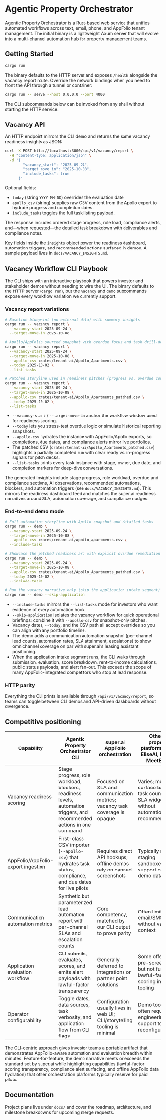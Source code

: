 # Agentic Property Orchestrator

Agentic Property Orchestrator is a Rust-based web service that unifies automated workflows across text, email, phone, and AppFolio tenant management. The initial binary is a lightweight Axum server that will evolve into a multi-channel automation hub for property management teams.

## Getting Started

```bash
cargo run
```

The binary defaults to the HTTP server and exposes `/health` alongside the vacancy report route. Override the network bindings when you need to front the API through a tunnel or container:

```bash
cargo run -- serve --host 0.0.0.0 --port 4000
```

The CLI subcommands below can be invoked from any shell without starting the HTTP service.

## Vacancy API

An HTTP endpoint mirrors the CLI demo and returns the same vacancy readiness insights as JSON:

```bash
curl -X POST http://localhost:3000/api/v1/vacancy/report \
  -H "content-type: application/json" \
  -d '{
        "vacancy_start": "2025-09-24",
        "target_move_in": "2025-10-08",
        "include_tasks": true
      }'
```

Optional fields:

- `today` (string `YYYY-MM-DD`) overrides the evaluation date.
- `apollo_csv` (string) supplies raw CSV content from the Apollo export to hydrate progress and completion dates.
- `include_tasks` toggles the full task listing payload.

The response includes ordered stage progress, role load, compliance alerts, and—when requested—the detailed task breakdown with deliverables and compliance notes.

Key fields inside the `insights` object power the readiness dashboard, automation triggers, and recommended actions surfaced in demos. A sample payload lives in `docs/VACANCY_INSIGHTS.md`.

## Vacancy Workflow CLI Playbook

The CLI ships with an interactive playbook that powers investor and stakeholder demos without needing to wire the UI. The binary defaults to the HTTP server (`cargo run`), but the `vacancy` and `demo` subcommands expose every workflow variation we currently support.

### Vacancy report variations

```bash
# Baseline blueprint (no external data) with summary insights
cargo run -- vacancy report \
  --vacancy-start 2025-09-24 \
  --target-move-in 2025-10-08

# Apollo/AppFolio sourced snapshot with overdue focus and task drill-down
cargo run -- vacancy report \
  --vacancy-start 2025-09-24 \
  --target-move-in 2025-10-08 \
  --apollo-csv crates/tenant-ai/Apollo_Apartments.csv \
  --today 2025-10-02 \
  --list-tasks

# Patched storyline used in readiness pitches (progress vs. overdue contrast)
cargo run -- vacancy report \
  --vacancy-start 2025-09-24 \
  --target-move-in 2025-10-08 \
  --apollo-csv crates/tenant-ai/Apollo_Apartments_patched.csv \
  --today 2025-10-02 \
  --list-tasks
```

- `--vacancy-start` / `--target-move-in` anchor the workflow window used for readiness scoring.
- `--today` lets you stress-test overdue logic or simulate historical reporting snapshots.
- `--apollo-csv` hydrates the instance with AppFolio/Apollo exports, so completions, due dates, and compliance alerts mirror live portfolios.
- The patched CSV (`crates/tenant-ai/Apollo_Apartments_patched.csv`) highlights a partially completed run with clear ready vs. in-progress signals for pitch decks.
- `--list-tasks` prints every task instance with stage, owner, due date, and completion markers for deep-dive conversations.

The generated insights include stage progress, role workload, overdue and compliance sections, AI observations, recommended automations, blockers, and automation triggers (see `docs/VACANCY_INSIGHTS.md`). This mirrors the readiness dashboard feed and matches the super.ai readiness narratives around SLA, automation coverage, and compliance nudges.

### End-to-end demo mode

```bash
# Full automation storyline with Apollo snapshot and detailed tasks
cargo run -- demo \
  --vacancy-start 2025-09-24 \
  --target-move-in 2025-10-08 \
  --apollo-csv crates/tenant-ai/Apollo_Apartments.csv \
  --include-tasks

# Showcase the patched readiness arc with explicit overdue remediation
cargo run -- demo \
  --vacancy-start 2025-09-24 \
  --target-move-in 2025-10-08 \
  --apollo-csv crates/tenant-ai/Apollo_Apartments_patched.csv \
  --today 2025-10-02 \
  --include-tasks

# Run the vacancy narrative only (skip the application intake segment)
cargo run -- demo --skip-application
```

- `--include-tasks` mirrors the `--list-tasks` mode for investors who want evidence of every automation hook.
- `--skip-application` isolates the vacancy workflow for quick operational briefings; combine it with `--apollo-csv` for snapshot-only pitches.
- Vacancy dates, `--today`, and the CSV path all accept overrides so you can align with any portfolio timeline.
- The demo adds a communication automation snapshot (per-channel lead counts, automation rates, SLA attainment, escalations) to show omnichannel coverage on par with super.ai’s leasing assistant positioning.
- When the application intake segment runs, the CLI walks through submission, evaluation, score breakdown, rent-to-income calculations, public status payloads, and alert fan-out. This exceeds the scope of many AppFolio-integrated competitors who stop at lead response.

### HTTP parity

Everything the CLI prints is available through `/api/v1/vacancy/report`, so teams can toggle between CLI demos and API-driven dashboards without divergence.

## Competitive positioning

| Capability | Agentic Property Orchestrator CLI | super.ai AppFolio orchestration | Other AI property platforms (e.g., EliseAI, Funnel, MeetElise) |
| --- | --- | --- | --- |
| Vacancy readiness scoring | Stage progress, role workload, blockers, readiness levels, automation triggers, and recommended actions in one command | Focused on SLA and communication metrics; vacancy task coverage is opaque | Varies; most surface basic task counts or SLA widgets without automation recommendations |
| AppFolio/AppFolio-export ingestion | First-class CSV importer (`--apollo-csv`) that hydrates task status, compliance, and due dates for live pilots | Requires direct API hookups; offline demos rely on canned screenshots | Typically needs staging sandboxes; few support offline demo data |
| Communication automation metrics | Synthetic but parameterized lead automation report with per-channel SLAs and escalation counts | Core competency, matched by our CLI output to prove parity | Often limited to email/SMS split without vacancy context |
| Application evaluation workflow | CLI submits, evaluates, scores, and emits alert payloads with lawful-factor transparency | Generally deferred to integrations or partner point solutions | Some offer credit pre-screening, but not full lawful-factor scoring in demo tooling |
| Operator configurability | Toggle dates, data sources, task verbosity, and application flow from CLI flags | Configuration usually lives in web UI; CLI/storytelling tooling is minimal | Demo tooling often requires engineering support to reconfigure |

The CLI-centric approach gives investor teams a portable artifact that demonstrates AppFolio-aware automation and evaluation breadth within minutes. Feature-for-feature, the demo narrative meets or exceeds the standard set by super.ai while highlighting capabilities (lawful-factor scoring transparency, compliance alert surfacing, and offline AppFolio data hydration) that other orchestration platforms typically reserve for paid pilots.

## Documentation

Project plans live under `docs/` and cover the roadmap, architecture, and milestone breakdowns for upcoming merge requests.
